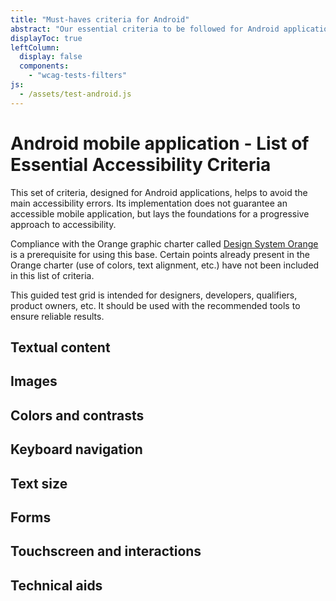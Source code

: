 ```yaml
---
title: "Must-haves criteria for Android"
abstract: "Our essential criteria to be followed for Android applications"
displayToc: true
leftColumn:
  display: false
  components: 
    - "wcag-tests-filters"
js:
  - /assets/test-android.js
---
```


# Android mobile application - List of Essential Accessibility Criteria

This set of criteria, designed for Android applications, helps to avoid the main accessibility errors.
Its implementation does not guarantee an accessible mobile application, but lays the foundations for a progressive approach to accessibility.

Compliance with the Orange graphic charter called [Design System Orange](https://design.orange.com/) is a prerequisite for using this base.
Certain points already present in the Orange charter (use of colors, text alignment, etc.) have not been included in this list of criteria.

This guided test grid is intended for designers, developers, qualifiers, product owners, etc. It should be used with the recommended tools to ensure reliable results.


<section id="refTests" class="accordion" aria-multiselectable="true">
  <h2 id="test-textual-content">Textual content</h2>
  <h2 id="test-images">Images</h2>
  <h2 id="test-colors-and-contrasts">Colors and contrasts</h2>
  <h2 id="test-keyboard-navigation">Keyboard navigation</h2>
  <h2 id="test-text-size">Text size</h2>
  <h2 id="test-forms">Forms</h2>
  <h2 id="test-touchscreen-and-interactions">Touchscreen and interactions</h2>  
  <h2 id="test-technical-aids">Technical aids</h2>
</section>

